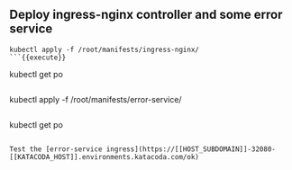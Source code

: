 ## Deploy ingress-nginx controller and some error service

```
kubectl apply -f /root/manifests/ingress-nginx/
```{{execute}}

```
kubectl get po
```{{execute}}

```
kubectl apply -f /root/manifests/error-service/
```{{execute}}

```
kubectl get po
```{{execute}}

Test the [error-service ingress](https://[[HOST_SUBDOMAIN]]-32080-[[KATACODA_HOST]].environments.katacoda.com/ok)
